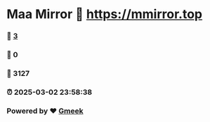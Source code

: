 # Maa Mirror :link: https://mmirror.top 
### :page_facing_up: [3](https://mmirror.top/tag.html) 
### :speech_balloon: 0 
### :hibiscus: 3127 
### :alarm_clock: 2025-03-02 23:58:38 
### Powered by :heart: [Gmeek](https://github.com/Meekdai/Gmeek)
